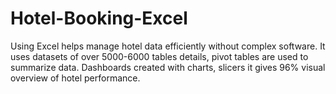 # Hotel-Booking-Excel
Using Excel helps manage hotel data efficiently without complex software. It uses
        datasets of over 5000-6000 tables details, pivot tables are used to summarize data.
Dashboards created with charts, slicers it gives 96% visual overview of hotel performance.
 
